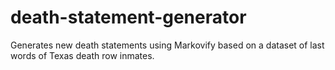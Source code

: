 # death-statement-generator
Generates new death statements using Markovify based on a dataset of last words of Texas death row inmates.
